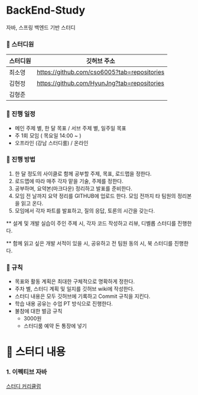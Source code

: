 # BackEnd-Study
자바, 스프링 백엔드 기반 스터디 

### 📌 스터디원

| 스터디원 |  깃허브 주소 |
| --- | --- |
| 최소영 | https://github.com/cso6005?tab=repositories |
| 김현정 | https://github.com/HyunJng?tab=repositories |
| 김형준 |  |

### 📌 진행 일정

- 메인 주제 별, 한 달 목표 / 서브 주제 별, 일주일 목표
- 주 1회 모임 ( 목요일 14:00 ~ )
- 오프라인 (강남 스터디룸) /  온라인

### 📌 진행 방법

1. 한 달 정도의 사이클로 함께 공부할 주제, 목표, 로드맵을 정한다.
2. 로드맵에 따라 매주 각자 맡을 기술, 주제를 정한다.
3. 공부하며, 요약본(마크다운) 정리하고 발표를 준비한다.
4. 모임 전 날까지 요약 정리를 GITHUB에 업로드 한다. 모임 전까지 타 팀원의 정리본을 읽고 온다.
5. 모임에서 각자 파트를 발표하고, 질의 응답, 토론의 시간을 갖는다.

** 설계 및 개발 실습이 주인 주제 시, 각자 코드 작성하고 리뷰, 디벨롭 스터디를 진행한다.

** 함께 읽고 싶은 개발 서적이 있을 시, 공유하고 전 팀원 동의 시, 북 스터디를 진행한다.

### 📌 규칙

- 목표와 활동 계획은 최대한 구체적으로 명확하게 정한다.
- 주차 별, 스터디 계획 및 일지를 깃허브 wiki에 작성한다.
- 스터디 내용은 모두 깃허브에 기록하고 Commit 규칙을 지킨다.
- 학습 내용 공유는 수업 PT 방식으로 진행한다.
- 불참에 대한 벌금 규칙
    - 3000원
    - 스터디룸 예약 돈 통장에 넣기

# 📖 스터디 내용
### 1. 이펙티브 자바
[스터디 커리큘럼](https://www.notion.so/ssso75/494577a2d28b40cfab2a3d3488b3ba71)

